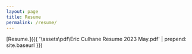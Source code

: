 ```yaml
---
layout: page
title: Resume
permalink: /resume/
---
```


[Resume.]({{ '\assets\pdf\Eric Culhane Resume 2023 May.pdf' | prepend: site.baseurl }})

<!-- <object type="application/pdf"
    data="\assets\pdf\Eric_Culhane_Resume.pdf"
    width="100%"
    height="500px">
</object> -->
